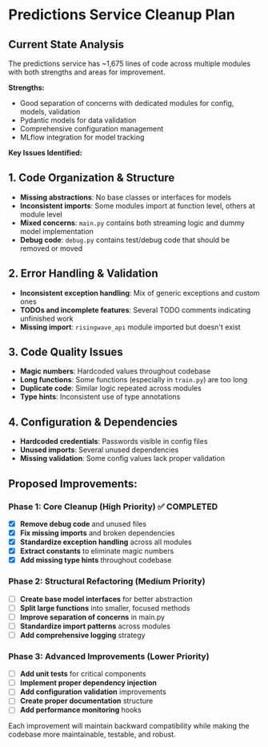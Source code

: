 # Predictions Service Cleanup Plan

## Current State Analysis
The predictions service has ~1,675 lines of code across multiple modules with both strengths and areas for improvement.

**Strengths:**
- Good separation of concerns with dedicated modules for config, models, validation
- Pydantic models for data validation
- Comprehensive configuration management
- MLflow integration for model tracking

**Key Issues Identified:**

## 1. Code Organization & Structure
- **Missing abstractions**: No base classes or interfaces for models
- **Inconsistent imports**: Some modules import at function level, others at module level  
- **Mixed concerns**: `main.py` contains both streaming logic and dummy model implementation
- **Debug code**: `debug.py` contains test/debug code that should be removed or moved

## 2. Error Handling & Validation
- **Inconsistent exception handling**: Mix of generic exceptions and custom ones
- **TODOs and incomplete features**: Several TODO comments indicating unfinished work
- **Missing import**: `risingwave_api` module imported but doesn't exist

## 3. Code Quality Issues
- **Magic numbers**: Hardcoded values throughout codebase
- **Long functions**: Some functions (especially in `train.py`) are too long
- **Duplicate code**: Similar logic repeated across modules
- **Type hints**: Inconsistent use of type annotations

## 4. Configuration & Dependencies
- **Hardcoded credentials**: Passwords visible in config files
- **Unused imports**: Several unused dependencies
- **Missing validation**: Some config values lack proper validation

## Proposed Improvements:

### Phase 1: Core Cleanup (High Priority) ✅ COMPLETED
- [x] **Remove debug code** and unused files
- [x] **Fix missing imports** and broken dependencies  
- [x] **Standardize exception handling** across all modules
- [x] **Extract constants** to eliminate magic numbers
- [x] **Add missing type hints** throughout codebase

### Phase 2: Structural Refactoring (Medium Priority)  
- [ ] **Create base model interfaces** for better abstraction
- [ ] **Split large functions** into smaller, focused methods
- [ ] **Improve separation of concerns** in main.py
- [ ] **Standardize import patterns** across modules
- [ ] **Add comprehensive logging** strategy

### Phase 3: Advanced Improvements (Lower Priority)
- [ ] **Add unit tests** for critical components
- [ ] **Implement proper dependency injection**
- [ ] **Add configuration validation** improvements
- [ ] **Create proper documentation** structure
- [ ] **Add performance monitoring** hooks

Each improvement will maintain backward compatibility while making the codebase more maintainable, testable, and robust.